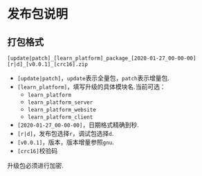 # 发布包说明

## 打包格式

```shell
[update|patch]_[learn_platform]_package_[2020-01-27_00-00-00][r|d]_[v0.0.1]_[crc16].zip
```

- `[update|patch]`，`update`表示全量包，`patch`表示增量包.
- `[learn_platform]`，填写升级的具体模块名.当前可选：
  - `learn_platform`
  - `learn_platform_server`
  - `learn_platform_website`
  - `learn_platform_client`
- `[2020-01-27_00-00-00]`，日期格式精确到秒.
- `[r|d]`，发布包选择`r`，调试包选择`d`.
- `[v0.0.1]`，版本，版本增量参照`gnu`.
- `[crc16]`校验码

升级包必须进行加密.

